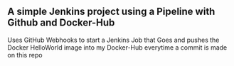 ## A simple Jenkins project using a Pipeline with Github and Docker-Hub

Uses GitHub Webhooks to start a Jenkins Job that Goes and pushes the Docker HelloWorld image into my Docker-Hub everytime a commit is made on this repo

